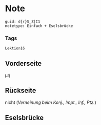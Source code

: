 # Note
```
guid: d{r}S_Z|I1
notetype: Einfach + Eselsbrücke
```

### Tags
```
Lektion16
```

## Vorderseite
μή

## Rückseite
nicht (<i>Verneinung beim Konj., Impt., Inf., Ptz.</i>)

## Eselsbrücke

